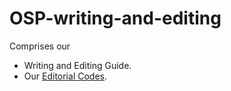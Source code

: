 # OSP-writing-and-editing

Comprises our
* Writing and Editing Guide.
* Our [Editorial Codes](editing-codes.md).
